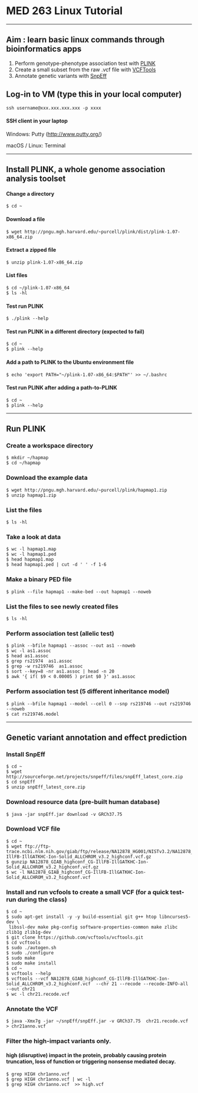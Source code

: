 
# MED 263 Linux Tutorial

---

## Aim : learn basic linux commands through bioinformatics apps
1. Perform genotype-phenotype association test with [PLINK](http://pngu.mgh.harvard.edu/~purcell/plink)
2. Create a small subset from the raw .vcf file with [VCFTools](https://vcftools.github.io) 
3. Annotate genetic variants with [SnpEff](http://snpeff.sourceforge.net)


## Log-in to VM (type this in your local computer)
    ssh username@xxx.xxx.xxx.xxx -p xxxx 

<!---
#### vCloud Automation Center (vCAC)
https://idash-hpc-vcacv.ucsd.edu/shell-ui-app/org/idash
-->

#### SSH client in your laptop
Windows: Putty (http://www.putty.org/)

macOS / Linux: Terminal


---
## Install PLINK, a whole genome association analysis toolset
#### Change a directory
```Shell
$ cd ~ 
```
#### Download a file 
```Shell
$ wget http://pngu.mgh.harvard.edu/~purcell/plink/dist/plink-1.07-x86_64.zip
```

#### Extract a zipped file
```Shell
$ unzip plink-1.07-x86_64.zip
```

#### List files
```Shell
$ cd ~/plink-1.07-x86_64
$ ls -hl
```

#### Test run PLINK 
```Shell
$ ./plink --help 
```

#### Test run PLINK in a different directory (expected to fail)
```Shell
$ cd ~
$ plink --help 
```

#### Add a path to PLINK to the Ubuntu environment file
```Shell
$ echo 'export PATH="~/plink-1.07-x86_64:$PATH"' >> ~/.bashrc 
```

#### Test run PLINK after adding a path-to-PLINK
```Shell
$ cd ~
$ plink --help 
```





---

## Run PLINK

### Create a workspace directory
```Shell
$ mkdir ~/hapmap
$ cd ~/hapmap
```

### Download the example data
```Shell
$ wget http://pngu.mgh.harvard.edu/~purcell/plink/hapmap1.zip
$ unzip hapmap1.zip
```

### List the files
```Shell
$ ls -hl
```

### Take a look at data
```Shell
$ wc -l hapmap1.map
$ wc -l hapmap1.ped
$ head hapmap1.map
$ head hapmap1.ped | cut -d ' ' -f 1-6
```

### Make a binary PED file
```Shell
$ plink --file hapmap1 --make-bed --out hapmap1 --noweb
```

### List the files to see newly created files
```Shell
$ ls -hl
```

### Perform association test (allelic test)
```Shell
$ plink --bfile hapmap1 --assoc --out as1 --noweb
$ wc -l as1.assoc
$ head as1.assoc
$ grep rs21974  as1.assoc
$ grep -w rs219746  as1.assoc
$ sort --key=8 -nr as1.assoc | head -n 20
$ awk '{ if( $9 < 0.00005 ) print $0 }' as1.assoc 
```
### Perform association test (5 different inheritance model)
```Shell
$ plink --bfile hapmap1 --model --cell 0 --snp rs219746 --out rs219746 --noweb 
$ cat rs219746.model
```


---
## Genetic variant annotation and effect prediction 

### Install SnpEff
```ShellSession
$ cd ~
$ wget http://sourceforge.net/projects/snpeff/files/snpEff_latest_core.zip
$ cd snpEff
$ unzip snpEff_latest_core.zip
```


### Download resource data (pre-built human database)
```ShellSession
$ java -jar snpEff.jar download -v GRCh37.75
```



### Download VCF file
```ShellSession
$ cd ~
$ wget ftp://ftp-trace.ncbi.nlm.nih.gov/giab/ftp/release/NA12878_HG001/NISTv3.2/NA12878_GIAB_highconf_CG-IllFB-IllGATKHC-Ion-Solid_ALLCHROM_v3.2_highconf.vcf.gz
$ gunzip NA12878_GIAB_highconf_CG-IllFB-IllGATKHC-Ion-Solid_ALLCHROM_v3.2_highconf.vcf.gz 
$ wc -l NA12878_GIAB_highconf_CG-IllFB-IllGATKHC-Ion-Solid_ALLCHROM_v3.2_highconf.vcf 
```


### Install and run vcfools to create a small VCF (for a quick test-run during the class)
```ShellSession
$ cd ~
$ sudo apt-get install -y -y build-essential git g++ htop libncurses5-dev \
 libssl-dev make pkg-config software-properties-common make zlibc zlib1g zlib1g-dev  
$ git clone https://github.com/vcftools/vcftools.git
$ cd vcftools
$ sudo ./autogen.sh
$ sudo ./configure
$ sudo make
$ sudo make install
$ cd ~
$ vcftools --help
$ vcftools --vcf NA12878_GIAB_highconf_CG-IllFB-IllGATKHC-Ion-Solid_ALLCHROM_v3.2_highconf.vcf  --chr 21 --recode --recode-INFO-all --out chr21
$ wc -l chr21.recode.vcf
```


### Annotate the VCF 
```ShellSession
$ java -Xmx7g -jar ~/snpEff/snpEff.jar -v GRCh37.75  chr21.recode.vcf > chr21anno.vcf
```

### Filter the high-impact variants only.
#### high (disruptive) impact in the protein, probably causing protein truncation, loss of function or triggering nonsense mediated decay.  
```ShellSession
$ grep HIGH chr1anno.vcf 
$ grep HIGH chr1anno.vcf | wc -l
$ grep HIGH chr1anno.vcf  >> high.vcf 
```





